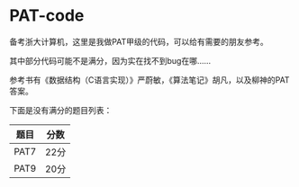 # PAT-code

备考浙大计算机，这里是我做PAT甲级的代码，可以给有需要的朋友参考。

其中部分代码可能不是满分，因为实在找不到bug在哪……

参考书有《数据结构（C语言实现）》严蔚敏，《算法笔记》胡凡，以及柳神的PAT答案。

下面是没有满分的题目列表：

题目 | 分数
---  | ---
PAT7 | 22分
PAT9 | 20分
